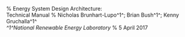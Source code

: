% Energy System Design Architecture:\
  Technical Manual
% Nicholas Brunhart-Lupo^1^; Brian Bush^1^; Kenny Gruchalla^1^\
  *^1^National Renewable Energy Laboratory*
%  5 April 2017
